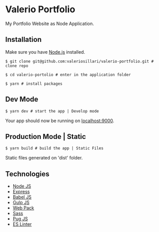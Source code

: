 # Valerio Portfolio

My Portfolio Website as Node Application.

## Installation

Make sure you have [Node.js](http://nodejs.org/) installed.

```
$ git clone git@github.com:valeriosillari/valerio-portfolio.git # clone repo

$ cd valerio-portolio # enter in the application folder

$ yarn # install packages
```

## Dev Mode

```
$ yarn dev # start the app | Develop mode
```

Your app should now be running on [localhost:9000](http://localhost:9000/).

## Production Mode | Static

```
$ yarn build # build the app | Static Files
```

Static files generated on 'dist' folder.

## Technologies

- [Node JS](https://nodejs.org/)
- [Express](http://expressjs.com/)
- [Babel JS](https://babeljs.io/)
- [Gulp JS](http://gulpjs.com/)
- [Web Pack](https://webpack.js.org/)
- [Sass](http://sass-lang.com/)
- [Pug JS](https://pugjs.org/)
- [ES Linter](https://eslint.org/)

